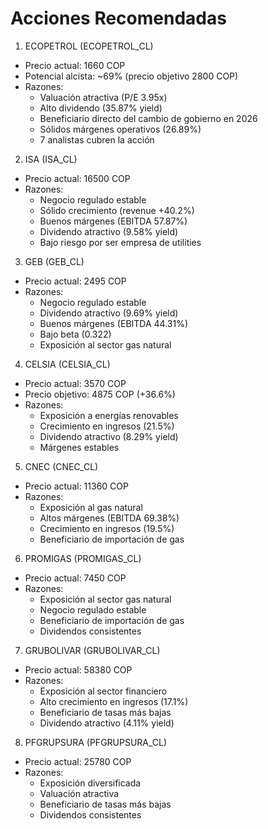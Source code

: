# Acciones Recomendadas

1. ECOPETROL (ECOPETROL_CL)

- Precio actual: 1660 COP
- Potencial alcista: ~69% (precio objetivo 2800 COP)
- Razones:
  - Valuación atractiva (P/E 3.95x)
  - Alto dividendo (35.87% yield)
  - Beneficiario directo del cambio de gobierno en 2026
  - Sólidos márgenes operativos (26.89%)
  - 7 analistas cubren la acción

2. ISA (ISA_CL)

- Precio actual: 16500 COP
- Razones:
  - Negocio regulado estable
  - Sólido crecimiento (revenue +40.2%)
  - Buenos márgenes (EBITDA 57.87%)
  - Dividendo atractivo (9.58% yield)
  - Bajo riesgo por ser empresa de utilities

3. GEB (GEB_CL)

- Precio actual: 2495 COP
- Razones:
  - Negocio regulado estable
  - Dividendo atractivo (9.69% yield)
  - Buenos márgenes (EBITDA 44.31%)
  - Bajo beta (0.322)
  - Exposición al sector gas natural

4. CELSIA (CELSIA_CL)

- Precio actual: 3570 COP
- Precio objetivo: 4875 COP (+36.6%)
- Razones:
  - Exposición a energías renovables
  - Crecimiento en ingresos (21.5%)
  - Dividendo atractivo (8.29% yield)
  - Márgenes estables

5. CNEC (CNEC_CL)

- Precio actual: 11360 COP
- Razones:
  - Exposición al gas natural
  - Altos márgenes (EBITDA 69.38%)
  - Crecimiento en ingresos (19.5%)
  - Beneficiario de importación de gas

6. PROMIGAS (PROMIGAS_CL)

- Precio actual: 7450 COP
- Razones:
  - Exposición al sector gas natural
  - Negocio regulado estable
  - Beneficiario de importación de gas
  - Dividendos consistentes

7. GRUBOLIVAR (GRUBOLIVAR_CL)

- Precio actual: 58380 COP
- Razones:
  - Exposición al sector financiero
  - Alto crecimiento en ingresos (17.1%)
  - Beneficiario de tasas más bajas
  - Dividendo atractivo (4.11% yield)

8. PFGRUPSURA (PFGRUPSURA_CL)

- Precio actual: 25780 COP
- Razones:
  - Exposición diversificada
  - Valuación atractiva
  - Beneficiario de tasas más bajas
  - Dividendos consistentes

